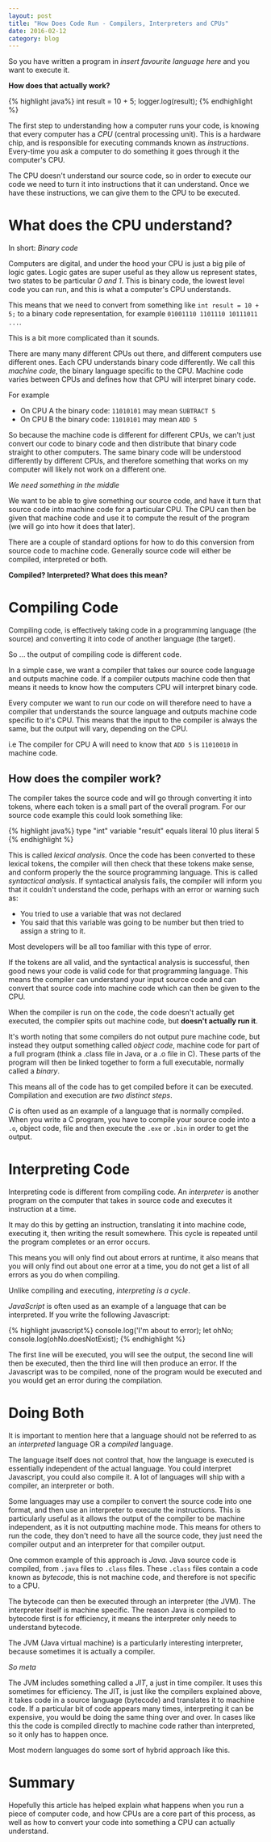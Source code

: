 ```yaml
---
layout: post
title: "How Does Code Run - Compilers, Interpreters and CPUs"
date: 2016-02-12
category: blog
---
```


So you have written a program in *insert favourite language here* and you want to execute it.

**How does that actually work?**

<!--more-->

{% highlight java%}
int result = 10 + 5;
logger.log(result);
{% endhighlight %}

The first step to understanding how a computer runs your code, is knowing that every computer has a *CPU* (central processing unit).
This is a hardware chip, and is responsible for executing commands known as *instructions*. Every-time you ask a computer to do something it goes through it the computer's CPU.

The CPU doesn't understand our source code, so in order to execute our code we need to turn it into instructions that it can understand. Once we have these instructions, we can give them to the CPU to be executed.

What does the CPU understand?
=========

In short: *Binary code*

Computers are digital, and under the hood your CPU is just a big pile of logic gates. Logic gates are super useful as they allow us represent states, two states to be particular *0 and 1*. This is binary code, the lowest level code you can run, and this is what a computer's CPU understands.

This means that we need to convert from something like `int result = 10 + 5;` to a binary code representation, for example `01001110 1101110 10111011 ...`.

This is a bit more complicated than it sounds.

There are many many different CPUs out there, and different computers use different ones. Each CPU understands binary code differently. We call this *machine code*, the binary language specific to the CPU. Machine code varies between CPUs and defines how that CPU will interpret binary code.

For example

- On CPU A the binary code: `11010101` may mean `SUBTRACT 5`
- On CPU B the binary code: `11010101` may mean `ADD 5`

So because the machine code is different for different CPUs, we can't just convert our code to binary code and then distribute that binary code straight to other computers. The same binary code will be understood differently by different CPUs, and therefore something that works on my computer will likely not work on a different one.

*We need something in the middle*

We want to be able to give something our source code, and have it turn that source code into machine code for a particular CPU. The CPU can then be given that machine code and use it to compute the result of the program (we will go into how it does that later).

There are a couple of standard options for how to do this conversion from source code to machine code. Generally source code will either be compiled, interpreted or both.

**Compiled? Interpreted? What does this mean?**

Compiling Code
==============

Compiling code, is effectively taking code in a programming language (the source) and converting it into code of another language (the target).

So ... the output of compiling code is different code.

In a simple case, we want a compiler that takes our source code language and outputs machine code. If a compiler outputs machine code then that means it needs to know how the computers CPU will interpret binary code.

Every computer we want to run our code on will therefore need to have a compiler that understands the source language and outputs machine code specific to it's CPU. This means that the input to the compiler is always the same, but the output will vary, depending on the CPU.

i.e The compiler for CPU A will need to know that `ADD 5` is `11010010` in machine code.

How does the compiler work?
---------------------------

The compiler takes the source code and will go through converting it into tokens, where each token is a small part of the overall program. For our source code example this could look something like:

{% highlight java%}
type "int"
variable "result"
equals
literal 10
plus
literal 5
{% endhighlight %}

This is called *lexical analysis*. Once the code has been converted to these lexical tokens, the compiler will then check that these tokens make sense, and conform properly the the source programming language. This is called *syntactical analysis*. If syntactical analysis fails, the compiler will inform you that it couldn't understand the code, perhaps with an error or warning such as:

* You tried to use a variable that was not declared
* You said that this variable was going to be number but then tried to assign a string to it.

Most developers will be all too familiar with this type of error.

If the tokens are all valid, and the syntactical analysis is successful, then good news your code is valid code for that programming language. This means the compiler can understand your input source code and can convert that source code into machine code which can then be given to the CPU.

When the compiler is run on the code, the code doesn't actually get executed, the compiler spits out machine code, but **doesn't actually run it**. 

It's worth noting that some compilers do not output pure machine code, but instead they output something called *object code*, machine code for part of a full program (think a .class file in Java, or a .o file in C). These parts of the program will then be linked together to form a full executable, normally called a *binary*.

This means all of the code has to get compiled before it can be executed. Compilation and execution are *two distinct steps*.

*C* is often used as an example of a language that is normally compiled. When you write a C program, you have to compile your source code into a `.o`, object code, file and then execute the `.exe` or `.bin` in order to get the output.

Interpreting Code
================

Interpreting code is different from compiling code. An *interpreter* is another program on the computer that takes in source code and executes it instruction at a time.

It may do this by getting an instruction, translating it into machine code, executing it, then writing the result somewhere. This cycle is repeated until the program completes or an error occurs.

This means you will only find out about errors at runtime, it also means that you will only find out about one error at a time, you do not get a list of all errors as you do when compiling.

Unlike compiling and executing, *interpreting is a cycle*.

*JavaScript* is often used as an example of a language that can be interpreted.
If you write the following Javascript:

{% highlight javascript%}
console.log('I'm about to error);
let ohNo;
console.log(ohNo.doesNotExist);
{% endhighlight %}

The first line will be executed, you will see the output, the second line will then be executed, then the third line will then produce an error. If the Javascript was to be compiled, none of the program would be executed and you would get an error during the compilation.

Doing Both
==========

It is important to mention here that a language should not be referred to as an *interpreted* language OR a *compiled* language.

The language itself does not control that, how the language is executed is essentially independent of the actual language. You could interpret Javascript, you could also compile it. A lot of languages will ship with a compiler, an interpreter or both.

Some languages may use a compiler to convert the source code into one format, and then use an interpreter to execute the instructions. This is particularly useful as it allows the output of the compiler to be machine independent, as it is not outputting machine mode. This means for others to run the code, they don't need to have all the source code, they just need the compiler output and an interpreter for that compiler output.

One common example of this approach is *Java*. Java source code is compiled, from `.java` files to `.class` files. These `.class` files contain a code known as *bytecode*, this is not machine code, and therefore is not specific to a CPU.

The bytecode can then be executed through an interpreter (the JVM). The interpreter itself is machine specific. The reason Java is compiled to bytecode first is for efficiency, it means the interpreter only needs to understand bytecode.

The JVM (Java virtual machine) is a particularly interesting interpreter, because sometimes it is actually a compiler.

*So meta*

The JVM includes something called a *JIT*, a just in time compiler. It uses this sometimes for efficiency. The JIT, is just like the compilers explained above, it takes code in a source language (bytecode) and translates it to machine code. If a particular bit of code appears many times, interpreting it can be expensive, you would be doing the same thing over and over. In cases like this the code is compiled directly to machine code rather than interpreted, so it only has to happen once.

Most modern languages do some sort of hybrid approach like this.

Summary
=======

Hopefully this article has helped explain what happens when you run a piece of computer code, and how CPUs are a core part of this process, as well as how to convert your code into something a CPU can actually understand.

